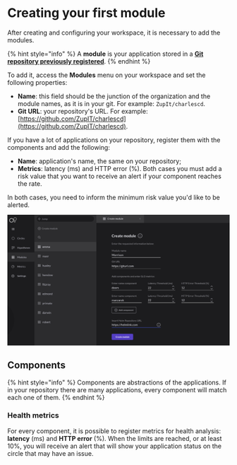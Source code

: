 # Creating your first module

After creating and configuring your workspace, it is necessary to add the modules.

{% hint style="info" %}
A **module** is your application stored in a [**Git repository previously registered**](defining-a-workspace/github.md).
{% endhint %}

To add it, access the **Modules** menu on your workspace and set the following properties:

* **Name**: this field should be the junction of the organization and the module names, as it is in your git. For example: `ZupIt/charlescd`.
* **Git URL**: your repository's URL. For example: [https://github.com/ZupIT/charlescd](https://github.com/ZupIT/charlescd).

If you have a lot of applications on your repository, register them with the components and add the following:

* **Name**: application's name, the same on your repository;
* **Metrics**: latency \(ms\) and HTTP error \(%\). Both cases you must add a risk value that you want to receive an alert if your component reaches the rate. 

In both cases, you need to inform the minimum risk value you'd like to be alerted.

![Creating a module screen](../.gitbook/assets/criac-a-o-de-modulo%20%282%29%20%281%29.png)

## Components

{% hint style="info" %}
Components are abstractions of the applications. If in your repository there are many applications, every component will match each one of them.
{% endhint %}

### Health metrics

For every component, it is possible to register metrics for health analysis: **latency** \(ms\) and **HTTP error** \(%\). When the limits are reached, or at least 10%, you will receive an alert that will show your application status on the circle that may have an issue.

